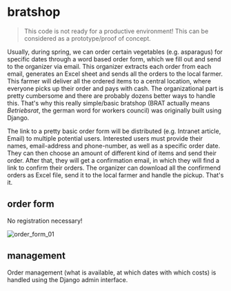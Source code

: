 # bratshop

> This code is not ready for a productive environment! This can be considered as a prototype/proof of concept.

Usually, during spring, we can order certain vegetables (e.g. asparagus) for specific dates through a word based order form, which we fill out and send to the organizer via email. This organizer extracts each order from each email, generates an Excel sheet and sends all the orders to the local farmer. This farmer will deliver all the ordered items to a central location, where everyone picks up their order and pays with cash. The organizational part is pretty cumbersome and there are probably dozens better ways to handle this. That's why this really simple/basic bratshop (BRAT actually means _Betriebsrat_, the german word for workers council) was originally built using Django. 

The link to a pretty basic order form will be distributed (e.g. Intranet article, Email) to multiple potential users. Interested users must provide their names, email-address and phone-number, as well as a specific order date. They can then choose an amount of different kind of items and send their order. After that, they will get a confirmation email, in which they will find a link to confirm their orders. 
The organizer can download all the confirmend orders as Excel file, send it to the local farmer and handle the pickup. That's it.

## order form

No registration necessary!

![order_form_01](https://user-images.githubusercontent.com/3997488/27031418-73a3bfee-4f70-11e7-8c8d-a57c8db28d41.png)


## management 

Order management (what is available, at which dates with which costs) is handled using the Django admin interface.

